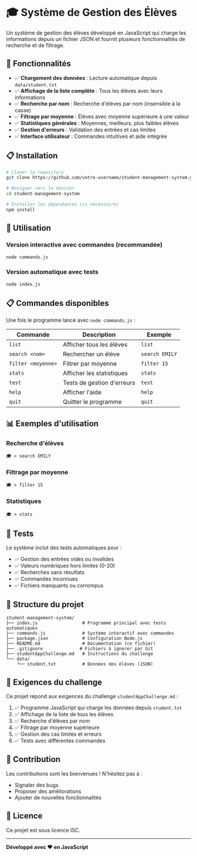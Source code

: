 # 🎓 Système de Gestion des Élèves

Un système de gestion des élèves développé en JavaScript qui charge les informations depuis un fichier JSON et fournit plusieurs fonctionnalités de recherche et de filtrage.

## 🚀 Fonctionnalités

- ✅ **Chargement des données** : Lecture automatique depuis `data/student.txt`
- ✅ **Affichage de la liste complète** : Tous les élèves avec leurs informations
- ✅ **Recherche par nom** : Recherche d'élèves par nom (insensible à la casse)
- ✅ **Filtrage par moyenne** : Élèves avec moyenne supérieure à une valeur
- ✅ **Statistiques générales** : Moyennes, meilleurs, plus faibles élèves
- ✅ **Gestion d'erreurs** : Validation des entrées et cas limites
- ✅ **Interface utilisateur** : Commandes intuitives et aide intégrée

## 📋 Installation

```bash
# Cloner le repository
git clone https://github.com/votre-username/student-management-system.git

# Naviguer vers le dossier
cd student-management-system

# Installer les dépendances (si nécessaire)
npm install
```

## 🎯 Utilisation

### Version interactive avec commandes (recommandée)
```bash
node commands.js
```

### Version automatique avec tests
```bash
node index.js
```

## 📋 Commandes disponibles

Une fois le programme lancé avec `node commands.js` :

| Commande | Description | Exemple |
|----------|-------------|---------|
| `list` | Afficher tous les élèves | `list` |
| `search <nom>` | Rechercher un élève | `search EMILY` |
| `filter <moyenne>` | Filtrer par moyenne | `filter 15` |
| `stats` | Afficher les statistiques | `stats` |
| `test` | Tests de gestion d'erreurs | `test` |
| `help` | Afficher l'aide | `help` |
| `quit` | Quitter le programme | `quit` |

## 📊 Exemples d'utilisation

### Recherche d'élèves
```
🎓 > search EMILY
```

### Filtrage par moyenne
```
🎓 > filter 15
```

### Statistiques
```
🎓 > stats
```

## 🧪 Tests

Le système inclut des tests automatiques pour :
- ✅ Gestion des entrées vides ou invalides
- ✅ Valeurs numériques hors limites (0-20)
- ✅ Recherches sans résultats
- ✅ Commandes inconnues
- ✅ Fichiers manquants ou corrompus

## 📁 Structure du projet

```
student-management-system/
├── index.js                 # Programme principal avec tests automatiques
├── commands.js              # Système interactif avec commandes
├── package.json             # Configuration Node.js
├── README.md                # Documentation (ce fichier)
├── .gitignore              # Fichiers à ignorer par Git
├── studentAppChallenge.md   # Instructions du challenge
└── data/
    └── student.txt          # Données des élèves (JSON)
```

## 🎯 Exigences du challenge

Ce projet répond aux exigences du challenge `studentAppChallenge.md` :

1. ✅ Programme JavaScript qui charge les données depuis `student.txt`
2. ✅ Affichage de la liste de tous les élèves
3. ✅ Recherche d'élèves par nom
4. ✅ Filtrage par moyenne supérieure
5. ✅ Gestion des cas limites et erreurs
6. ✅ Tests avec différentes commandes

## 🤝 Contribution

Les contributions sont les bienvenues ! N'hésitez pas à :
- Signaler des bugs
- Proposer des améliorations
- Ajouter de nouvelles fonctionnalités

## 📄 Licence

Ce projet est sous licence ISC.

---

**Développé avec ❤️ en JavaScript**

